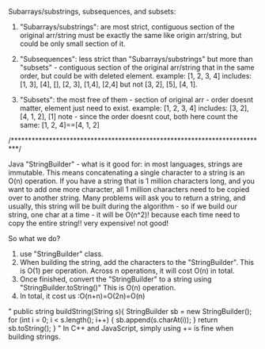 Subarrays/substrings, subsequences, and subsets:

1. "Subarrays/substrings": are most strict, contiguous section of the original arr/string must be exactly the same like origin arr/string, but could be only small section of it.

2. "Subsequences": less strict than "Subarrays/substrings" but more than "subsets" - contiguous section of the original arr/string that in the same order, but could be with deleted element.
example: [1, 2, 3, 4]
includes:[1, 3], [4], [], [2, 3], [1,4], [2,4]
but not [3, 2], [5], [4, 1].

3. "Subsets": the most free of them - section of original arr - order doesnt matter, element just need to exist.
example: [1, 2, 3, 4]
includes: <all of Subsequences and:>[3, 2], [4, 1, 2], [1]
note - since the order doesnt cout, both here count the same: [1, 2, 4]==[4, 1, 2]



/**************************************************************************/

Java "StringBuilder" - what is it good for:
in most languages, strings are immutable. This means concatenating a single character to a string is an O(n) operation.
If you have a string that is 1 million characters long, and you want to add one more character, all 1 million characters need to be copied over to another string.
Many problems will ask you to return a string, and usually, this string will be built during the algorithm - so if we build our string, one char at a time - it will be O(n^2)! because each time need to copy the entire string!!
very expensive! not good!

So what we do?
1. use "StringBuilder" class.
2. When building the string, add the characters to the "StringBuilder". This is O(1) per operation. Across n operations, it will cost O(n) in total.
3. Once finished, convert the "StringBuilder" to a string using "StringBuilder.toString()" This is O(n) operation.
4. In total, it cost us :O(n+n)=O(2n)=O(n)

"
public string buildString(String s){
    StringBuilder sb = new StringBuilder();
    for (int i = 0; i < s.length(); i++)
    {
        sb.append(s.charAt(i));
    }
    return sb.toString();
}
"
In C++ and JavaScript, simply using += is fine when building strings.
